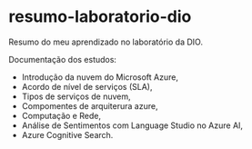 # resumo-laboratorio-dio
Resumo do meu aprendizado no laboratório da DIO.

Documentação dos estudos:</br>
- Introdução da nuvem do Microsoft Azure,</br>
- Acordo de nível de serviços (SLA),</br>
- Tipos de serviços de nuvem,</br>
- Compomentes de arquiterura azure,</br>
- Computação e Rede,</br>
- Análise de Sentimentos com Language Studio no Azure AI,</br>
- Azure Cognitive Search.
